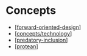 # Concepts

- [[forward-oriented-design]]
- [[concepts/technology]]
- [[predatory-inclusion]]
- [[protean]]



[//begin]: # "Autogenerated link references for markdown compatibility"
[forward-oriented-design]: forward-oriented-design "Forward-oriented design"
[concepts/technology]: technology "Technology"
[predatory-inclusion]: predatory-inclusion "Predatory Inclusion"
[protean]: protean "Protean"
[//end]: # "Autogenerated link references"